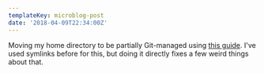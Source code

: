 ```yaml
---
templateKey: microblog-post
date: '2018-04-09T22:34:00Z'
---
```


Moving my home directory to be partially Git-managed using [this guide](https://developer.atlassian.com/blog/2016/02/best-way-to-store-dotfiles-git-bare-repo/). I've used symlinks before for this, but doing it directly fixes a few weird things about that.

